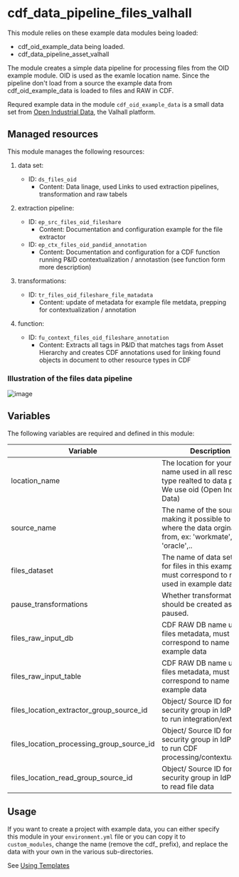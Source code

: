 # cdf_data_pipeline_files_valhall

This module relies on these example data modules being loaded:
- cdf_oid_example_data being loaded.
- cdf_data_pipeline_asset_valhall

The module creates a simple data pipeline for processing files from the OID example module. OID is used as the examle location name.
Since the pipeline don't load from a source the example data from cdf_oid_example_data is loaded to files and RAW in CDF.

Requred example data in the module `cdf_oid_example_data` is a small data set from [Open Industrial
Data](https://learn.cognite.com/open-industrial-data), the Valhall platform.



## Managed resources

This module manages the following resources:

1. data set:
   - ID: `ds_files_oid`
     - Content: Data linage, used Links to used extraction pipelines, transformation and raw tabels

2. extraction pipeline:
   - ID: `ep_src_files_oid_fileshare`
     - Content: Documentation and configuration example for the file extractor
   - ID: `ep_ctx_files_oid_pandid_annotation`
     - Content: Documentation and configuration for a CDF function running P&ID contextualization / annotastion (see function form more description)

3. transformations:
   - ID: `tr_files_oid_fileshare_file_matadata`
     - Content: update of metadata for example file metdata, prepping for contextualization / annotation

4. function:
   - ID: `fu_context_files_oid_fileshare_annotation`
     - Content: Extracts all tags in P&ID that matches tags from Asset Hierarchy and creates CDF annotations used for linking found objects in document to other resource types in CDF
    
### Illustration of the files data pipeline

![image](https://github.com/cognitedata/cdf-project-templates/assets/31886431/32c5d53f-5fdb-44a8-9362-35e8152b83e3)


## Variables

The following variables are required and defined in this module:

| Variable | Description |
|----------|-------------|
| location_name | The location for your data, name used in all resource type realted to data pipeline. We use oid (Open Industrial Data) |
| source_name | The name of the source making it possible to identify where the data orginates from, ex: 'workmate', 'sap', 'oracle',..|
| files_dataset | The name of data set used for files in this example, must correspond to name used in example data|
| pause_transformations | Whether transformations should be created as paused.        |
| files_raw_input_db | CDF RAW DB name used for files metadata, must correspond to name used in example data|
| files_raw_input_table | CDF RAW DB name used for files metadata, must correspond to name used in example data|
| files_location_extractor_group_source_id | Object/ Source ID for security group in IdP. Used to run integration/extractor|
| files_location_processing_group_source_id | Object/ Source ID for security group in IdP. Used to run CDF processing/contextualization|
| files_location_read_group_source_id | Object/ Source ID for security group in IdP. Used to read file data|

## Usage

If you want to create a project with example data, you can either specify this module in your `environment.yml` file or
you can copy it to `custom_modules`, change the name (remove the cdf_ prefix), and replace the data with your own in the
various sub-directories.

See [Using Templates](https://developer.cognite.com/sdks/toolkit/templates)

